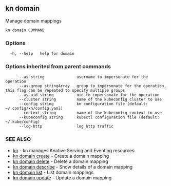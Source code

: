 ## kn domain

Manage domain mappings

```
kn domain COMMAND
```

### Options

```
  -h, --help   help for domain
```

### Options inherited from parent commands

```
      --as string              username to impersonate for the operation
      --as-group stringArray   group to impersonate for the operation, this flag can be repeated to specify multiple groups
      --as-uid string          uid to impersonate for the operation
      --cluster string         name of the kubeconfig cluster to use
      --config string          kn configuration file (default: ~/.config/kn/config.yaml)
      --context string         name of the kubeconfig context to use
      --kubeconfig string      kubectl configuration file (default: ~/.kube/config)
      --log-http               log http traffic
```

### SEE ALSO

* [kn](kn.md)	 - kn manages Knative Serving and Eventing resources
* [kn domain create](kn_domain_create.md)	 - Create a domain mapping
* [kn domain delete](kn_domain_delete.md)	 - Delete a domain mapping
* [kn domain describe](kn_domain_describe.md)	 - Show details of a domain mapping
* [kn domain list](kn_domain_list.md)	 - List domain mappings
* [kn domain update](kn_domain_update.md)	 - Update a domain mapping

